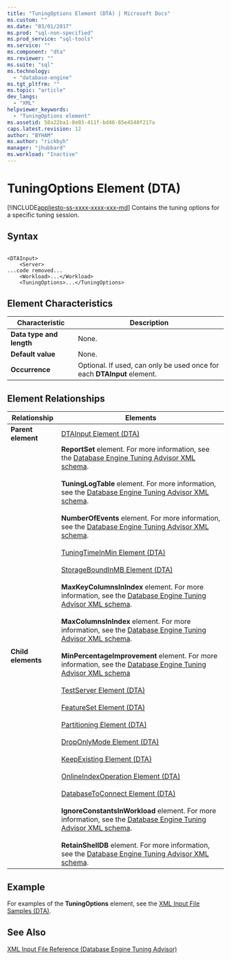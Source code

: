 ```yaml
---
title: "TuningOptions Element (DTA) | Microsoft Docs"
ms.custom: ""
ms.date: "03/01/2017"
ms.prod: "sql-non-specified"
ms.prod_service: "sql-tools"
ms.service: ""
ms.component: "dta"
ms.reviewer: ""
ms.suite: "sql"
ms.technology: 
  - "database-engine"
ms.tgt_pltfrm: ""
ms.topic: "article"
dev_langs: 
  - "XML"
helpviewer_keywords: 
  - "TuningOptions element"
ms.assetid: 58a22ba1-8e03-411f-bd46-85e4540f217a
caps.latest.revision: 12
author: "BYHAM"
ms.author: "rickbyh"
manager: "jhubbard"
ms.workload: "Inactive"
---
```

# TuningOptions Element (DTA)
[!INCLUDE[appliesto-ss-xxxx-xxxx-xxx-md](../../includes/appliesto-ss-xxxx-xxxx-xxx-md.md)]
  Contains the tuning options for a specific tuning session.  
  
## Syntax  
  
```  
  
<DTAInput>  
    <Server>  
...code removed...  
    <Workload>...</Workload>  
    <TuningOptions>...</TuningOptions>  
```  
  
## Element Characteristics  
  
|Characteristic|Description|  
|--------------------|-----------------|  
|**Data type and length**|None.|  
|**Default value**|None.|  
|**Occurrence**|Optional. If used, can only be used once for each **DTAInput** element.|  
  
## Element Relationships  
  
|Relationship|Elements|  
|------------------|--------------|  
|**Parent element**|[DTAInput Element &#40;DTA&#41;](../../tools/dta/dtainput-element-dta.md)|  
|**Child elements**|**ReportSet** element. For more information, see the [Database Engine Tuning Advisor XML schema](http://go.microsoft.com/fwlink/?linkid=43100).<br /><br /> **TuningLogTable** element. For more information, see the [Database Engine Tuning Advisor XML schema](http://go.microsoft.com/fwlink/?linkid=43100).<br /><br /> **NumberOfEvents** element. For more information, see the [Database Engine Tuning Advisor XML schema](http://go.microsoft.com/fwlink/?linkid=43100).<br /><br /> [TuningTimeInMin Element &#40;DTA&#41;](../../tools/dta/tuningtimeinmin-element-dta.md)<br /><br /> [StorageBoundInMB Element &#40;DTA&#41;](../../tools/dta/storageboundinmb-element-dta.md)<br /><br /> **MaxKeyColumnsInIndex** element. For more information, see the [Database Engine Tuning Advisor XML schema](http://go.microsoft.com/fwlink/?linkid=43100).<br /><br /> **MaxColumnsInIndex** element. For more information, see the [Database Engine Tuning Advisor XML schema](http://go.microsoft.com/fwlink/?linkid=43100).<br /><br /> **MinPercentageImprovement** element. For more information, see the [Database Engine Tuning Advisor XML schema](http://go.microsoft.com/fwlink/?linkid=43100)<br /><br /> [TestServer Element &#40;DTA&#41;](../../tools/dta/testserver-element-dta.md)<br /><br /> [FeatureSet Element &#40;DTA&#41;](../../tools/dta/featureset-element-dta.md)<br /><br /> [Partitioning Element &#40;DTA&#41;](../../tools/dta/partitioning-element-dta.md)<br /><br /> [DropOnlyMode Element &#40;DTA&#41;](../../tools/dta/droponlymode-element-dta.md)<br /><br /> [KeepExisting Element &#40;DTA&#41;](../../tools/dta/keepexisting-element-dta.md)<br /><br /> [OnlineIndexOperation Element &#40;DTA&#41;](../../tools/dta/onlineindexoperation-element-dta.md)<br /><br /> [DatabaseToConnect Element &#40;DTA&#41;](../../tools/dta/databasetoconnect-element-dta.md)<br /><br /> **IgnoreConstantsInWorkload** element. For more information, see the [Database Engine Tuning Advisor XML schema](http://go.microsoft.com/fwlink/?linkid=43100).<br /><br /> **RetainShellDB** element. For more information, see the [Database Engine Tuning Advisor XML schema](http://go.microsoft.com/fwlink/?linkid=43100).|  
  
## Example  
 For examples of the **TuningOptions** element, see the [XML Input File Samples &#40;DTA&#41;](../../tools/dta/xml-input-file-samples-dta.md).  
  
## See Also  
 [XML Input File Reference &#40;Database Engine Tuning Advisor&#41;](../../tools/dta/xml-input-file-reference-database-engine-tuning-advisor.md)  
  
  
